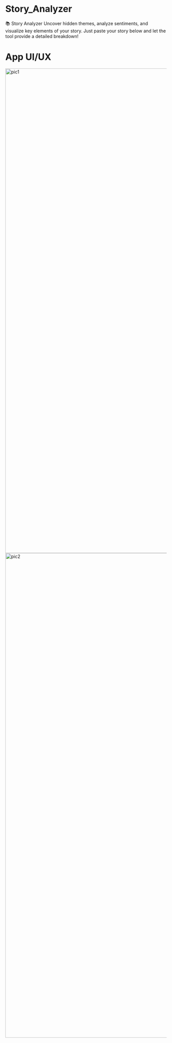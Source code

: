 # Story_Analyzer
📚 Story Analyzer Uncover hidden themes, analyze sentiments, and visualize key elements of your story. Just paste your story below and let the tool provide a detailed breakdown!

# App UI/UX
<img width="1512" alt="pic1" src="https://github.com/user-attachments/assets/0f55577a-c04a-4534-bdeb-93735c90d59c">
<img width="1512" alt="pic2" src="https://github.com/user-attachments/assets/96085fdf-3145-4f2c-8894-9a648cea4730">
